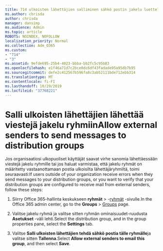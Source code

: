 ```yaml
---
title: 714 ulkoisten lähettäjien salliminen sähkö postin jakelu luetteloihin
ms.author: chrisda
author: chrisda
manager: dansimp
ms.audience: Admin
ms.topic: article
ROBOTS: NOINDEX, NOFOLLOW
localization_priority: Normal
ms.collection: Adm_O365
ms.custom:
- "714"
- "3"
ms.assetid: 9efde695-25b4-4023-bbba-bb2fc5c95b83
ms.openlocfilehash: e1f46a71d7c2bce0dc6df43fadade95a95db7b95
ms.sourcegitcommit: defe2c412567b596fa8c3ab52111bde712ebb314
ms.translationtype: MT
ms.contentlocale: fi-FI
ms.lasthandoff: 10/29/2019
ms.locfileid: "37768221"
---
```

# <a name="allow-external-senders-to-send-messages-to-distribution-groups"></a><span data-ttu-id="f5b29-102">Salli ulkoisten lähettäjien lähettää viestejä jakelu ryhmiin</span><span class="sxs-lookup"><span data-stu-id="f5b29-102">Allow external senders to send messages to distribution groups</span></span>

<span data-ttu-id="f5b29-103">Jos organisaatiosi ulkopuoliset käyttäjät saavat virhe sanomia lähettäessään viestejä jakelu ryhmille tai jos haluat varmistaa, että jakelu ryhmät on määritetty vastaanottamaan postia ulkoisilta lähettäjäryhmiltä, toimi seuraavasti:</span><span class="sxs-lookup"><span data-stu-id="f5b29-103">If users outside of your organization receive errors when they send messages to your distribution groups, or you want to verify that your distribution groups are configured to receive mail from external senders, follow these steps:</span></span>

1. <span data-ttu-id="f5b29-104">Siirry Office 365-hallinta keskukseen **ryhmät** > -[ryhmät](https://portal.office.com/adminportal/home#/groups) -sivulle.</span><span class="sxs-lookup"><span data-stu-id="f5b29-104">In the Office 365 admin center, go to the **Groups** > [Groups](https://portal.office.com/adminportal/home#/groups) page.</span></span>  

2. <span data-ttu-id="f5b29-105">Valitse jakelu ryhmä ja valitse sitten ryhmän ominaisuudet-ruudusta **Asetukset** -väli lehti.</span><span class="sxs-lookup"><span data-stu-id="f5b29-105">Select the distribution group, and in the group properties pane, select the **Settings** tab.</span></span>

3. <span data-ttu-id="f5b29-106">Valitse **Salli ulkoisten lähettäjien tehdä sähkö postia tälle ryhmälle**ja valitse sitten **Tallenna**.</span><span class="sxs-lookup"><span data-stu-id="f5b29-106">Select **Allow external senders to email this group**, and then select **Save**.</span></span>
